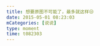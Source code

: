 ```yaml
---
title: 想要原图不可能了，最多就这样😒
date: 2015-05-01 08:23:03
mCategories: [说说]
type: moment
time: t082303
---
```


<div id="pics-20150501082303"></div>

<script src="/lib/moment/pics.js"></script>
<script>
var data = [
    {"link": "2015-05-01_000000.webp", "type": "shuoshuo"}
];
picsRender(data, "pics-20150501082303");
</script>
